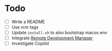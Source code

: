 # Todo

- [ ] Write a README
- [ ] Use rcm tags
- [ ] Update `install.sh` to also bootstrap macos env
- [ ] Integrate [Remote Development Manager](https://github.com/BlakeWilliams/remote-development-manager)
- [ ] Investigate Copilot
